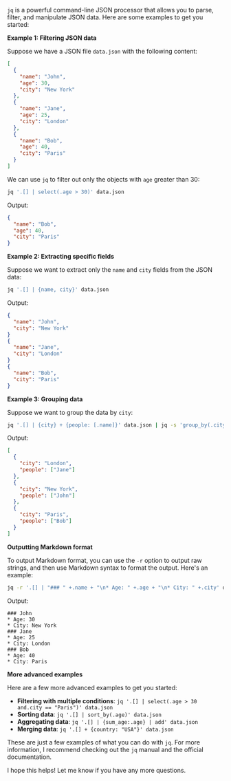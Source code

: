 `jq` is a powerful command-line JSON processor that allows you to parse, filter, and manipulate JSON data. Here are some examples to get you started:

**Example 1: Filtering JSON data**

Suppose we have a JSON file `data.json` with the following content:
```json
[
  {
    "name": "John",
    "age": 30,
    "city": "New York"
  },
  {
    "name": "Jane",
    "age": 25,
    "city": "London"
  },
  {
    "name": "Bob",
    "age": 40,
    "city": "Paris"
  }
]
```
We can use `jq` to filter out only the objects with `age` greater than 30:
```bash
jq '.[] | select(.age > 30)' data.json
```
Output:
```json
{
  "name": "Bob",
  "age": 40,
  "city": "Paris"
}
```
**Example 2: Extracting specific fields**

Suppose we want to extract only the `name` and `city` fields from the JSON data:
```bash
jq '.[] | {name, city}' data.json
```
Output:
```json
{
  "name": "John",
  "city": "New York"
}
{
  "name": "Jane",
  "city": "London"
}
{
  "name": "Bob",
  "city": "Paris"
}
```
**Example 3: Grouping data**

Suppose we want to group the data by `city`:
```bash
jq '.[] | {city} + {people: [.name]}' data.json | jq -s 'group_by(.city)'
```
Output:
```json
[
  {
    "city": "London",
    "people": ["Jane"]
  },
  {
    "city": "New York",
    "people": ["John"]
  },
  {
    "city": "Paris",
    "people": ["Bob"]
  }
]
```
**Outputting Markdown format**

To output Markdown format, you can use the `-r` option to output raw strings, and then use Markdown syntax to format the output. Here's an example:
```bash
jq -r '.[] | "### " +.name + "\n* Age: " +.age + "\n* City: " +.city' data.json
```
Output:
```
### John
* Age: 30
* City: New York
### Jane
* Age: 25
* City: London
### Bob
* Age: 40
* City: Paris
```
**More advanced examples**

Here are a few more advanced examples to get you started:

* **Filtering with multiple conditions**: `jq '.[] | select(.age > 30 and.city == "Paris")' data.json`
* **Sorting data**: `jq '.[] | sort_by(.age)' data.json`
* **Aggregating data**: `jq '.[] | {sum_age:.age} | add' data.json`
* **Merging data**: `jq '.[] + {country: "USA"}' data.json`

These are just a few examples of what you can do with `jq`. For more information, I recommend checking out the `jq` manual and the official documentation.

I hope this helps! Let me know if you have any more questions.